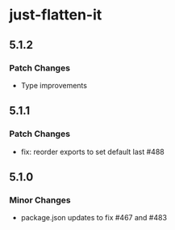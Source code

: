 # just-flatten-it

## 5.1.2

### Patch Changes

- Type improvements

## 5.1.1

### Patch Changes

- fix: reorder exports to set default last #488

## 5.1.0

### Minor Changes

- package.json updates to fix #467 and #483
